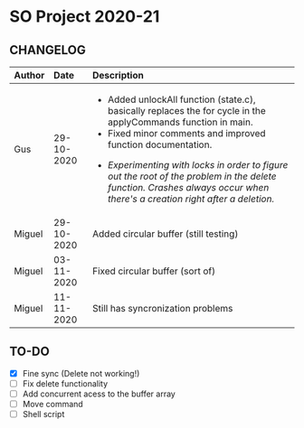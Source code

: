 # SO Project 2020-21
## CHANGELOG

| Author       | Date           | Description  |
|:------------- |:-------------| :-----|
| Gus      | 29-10-2020 | <ul><li>Added unlockAll function (state.c), basically replaces the for cycle in the applyCommands function in main.</li><li>Fixed minor comments and improved function documentation.</li></ul><ul><li>*Experimenting with locks in order to figure out the root of the problem in the delete function. Crashes always occur when there's a creation right after a deletion.*</li> |    
| Miguel    | 29-10-2020     |  Added circular buffer (still testing)|
| Miguel    | 03-11-2020     |  Fixed circular buffer (sort of)|
| Miguel    | 11-11-2020     |  Still has syncronization problems|


## TO-DO

  - [x] Fine sync (Delete not working!)
  - [ ] Fix delete functionality
  - [ ] Add concurrent acess to the buffer array
  - [ ] Move command
  - [ ] Shell script
